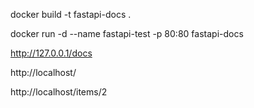 docker build -t fastapi-docs . 

docker run -d --name fastapi-test -p 80:80 fastapi-docs

http://127.0.0.1/docs

http://localhost/

http://localhost/items/2